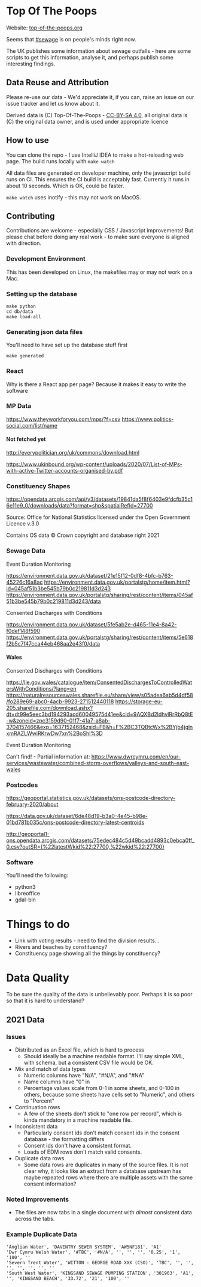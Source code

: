 

# Top Of The Poops

Website: [top-of-the-poops.org](https://top-of-the-poops.org)

Seems that [#sewage](https://twitter.com/search?q=%23sewage) is on people's minds right now.

The UK publishes some information about sewage outfalls - here are some scripts to get this information, analyse it, and
perhaps publish some interesting findings.

## Data Reuse and Attribution

Please re-use our data - We'd appreciate it, if you can,  raise an issue on our issue tracker and let us know about it.

Derived data is (C) Top-Of-The-Poops - [CC-BY-SA 4.0](https://creativecommons.org/licenses/by-sa/4.0/), all original data is (C) the original data owner, and is used under appropriate licence 

## How to use

You can clone the repo - I use IntelliJ IDEA to make a hot-reloading web page. 
The build runs locally with `make watch`

All data files are generated on developer machine, only the javascript build runs on CI. This ensures the CI build is acceptably fast.
Currently it runs in about 10 seconds. Which is OK, could be faster.

`make watch` uses inotify - this may not work on MacOS.

## Contributing

Contributions are welcome - especially CSS / Javascript improvements! But please chat before doing any real work - to make sure everyone is aligned with direction. 

### Development Environment

This has been developed on Linux, the makefiles may or may not work on a Mac.

### Setting up the database

```shell
make python
cd db/data
make load-all
```

### Generating json data files

You'll need to have set up the database stuff first

```shell
make generated
```


### React

Why is there a React app per page? 
Because it makes it easy to write the software

### MP Data 

https://www.theyworkforyou.com/mps/?f=csv
https://www.politics-social.com/list/name

#### Not fetched yet

http://everypolitician.org/uk/commons/download.html

https://www.ukinbound.org/wp-content/uploads/2020/07/List-of-MPs-with-active-Twitter-accounts-organised-by.pdf


### Constituency Shapes

https://opendata.arcgis.com/api/v3/datasets/19841da5f8f6403e9fdcfb35c16e11e9_0/downloads/data?format=shp&spatialRefId=27700

Source: Office for National Statistics licensed under the Open Government Licence v.3.0 

Contains OS data © Crown copyright and database right 2021

### Sewage Data

Event Duration Monitoring

https://environment.data.gov.uk/dataset/21e15f12-0df8-4bfc-b763-45226c16a8ac
https://environment.data.gov.uk/portalstg/home/item.html?id=045af51b3be545b79b0c219811d3d243
https://environment.data.gov.uk/portalstg/sharing/rest/content/items/045af51b3be545b79b0c219811d3d243/data

Consented Discharges with Conditions

https://environment.data.gov.uk/dataset/5fe5ab2e-d465-11e4-8a42-f0def148f590
https://environment.data.gov.uk/portalstg/sharing/rest/content/items/5e618f2b5c7f47cca44eb468aa2e43f0/data

#### Wales
Consented Discharges with Conditions

https://lle.gov.wales/catalogue/item/ConsentedDischargesToControlledWatersWithConditions/?lang=en
https://naturalresourceswales.sharefile.eu/share/view/s05adea6ab5d4df58/fo289e69-abc0-4acb-9923-271512440118
https://storage-eu-205.sharefile.com/download.ashx?dt=dt99e5eec3bd194293acd60049575d41ee&cid=9AQXBd2ldhvlRrRbQ8tE-w&zoneid=zpc3159d90-01f7-41a7-a8ab-3704157466&exp=1637152468&zsid=FB&h=F%2BC3TQBtcWx%2BYjb4jglnxmRAZLWwiRKrwDw7xn%2BoShI%3D


Event Duration Monitoring

Can't find! - Partial information at: https://www.dwrcymru.com/en/our-services/wastewater/combined-storm-overflows/valleys-and-south-east-wales


### Postcodes

https://geoportal.statistics.gov.uk/datasets/ons-postcode-directory-february-2020/about

https://data.gov.uk/dataset/6de48d19-b3a0-4e45-b98e-01bd781b035c/ons-postcode-directory-latest-centroids

http://geoportal1-ons.opendata.arcgis.com/datasets/75edec484c5d49bcadd4893c0ebca0ff_0.csv?outSR={%22latestWkid%22:27700,%22wkid%22:27700}

### Software

You'll need the following:

- python3
- libreoffice
- gdal-bin

# Things to do

- Link with voting results - need to find the division results...
- Rivers and beaches by constituency?
- Constituency page showing all the things by constituency?


# Data Quality

To be sure the quality of the data is unbelievably poor. Perhaps it is so poor so that it is hard to understand?

## 2021 Data

### Issues
 - Distributed as an Excel file, which is hard to process
   - Should ideally be a machine readable format. I'll say simple XML, with schema, but a consistent CSV file would be OK.
 - Mix and match of data types 
   - Numeric columns have "N/A", "#N/A", and "#NA"
   - Name columns have "0" in
   - Percentage values scale from 0-1 in some sheets, and 0-100 in others, because some sheets have cells set to "Numeric", and others to "Percent"
 - Continuation rows
   - A few of the sheets don't stick to "one row per record", which is kinda mandatory in a machine readable file.
 - Inconsistent data
   - Particularly consent ids don't match consent ids in the consent database - the formatting differs
   - Consent ids don't have a consistent format.
   - Loads of EDM rows don't match valid consents. 
 - Duplicate data rows 
   - Some data rows are duplicates in many of the source files. It is not clear why, it looks like an extract from a database upstream has maybe repeated rows where there are multiple assets with the same consent information?

### Noted Improvements
 - The files are now tabs in a single document with *almost* consistent data across the tabs.

### Example Duplicate Data

```
'Anglian Water', 'DAVENTRY SEWER SYSTEM', 'AW5NF181', 'A1'
'Dwr Cymru Welsh Water', '#TBC', '#N/A', '', '', '', '0.25', '1', '100', ''
'Severn Trent Water', 'WITTON - GEORGE ROAD XXX (CSO)', 'TBC', '', '', '', '', '', '', ''
'South West Water', 'KINGSAND SEWAGE PUMPING STATION', '301903', 'A1', '', 'KINGSAND BEACH', '33.72', '21', '100', ''
```

